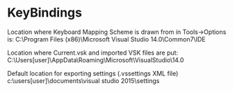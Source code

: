 # KeyBindings

Location where Keyboard Mapping Scheme is drawn from in Tools->Options is:
C:\Program Files (x86)\Microsoft Visual Studio 14.0\Common7\IDE

Location where Current.vsk and imported VSK files are put:
C:\Users\[user]\AppData\Roaming\Microsoft\VisualStudio\14.0

Default location for exporting settings (.vssettings XML file)
c:\users\[user]\documents\visual studio 2015\settings
